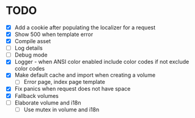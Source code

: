 # TODO

- [x] Add a cookie after populating the localizer for a request
- [x] Show 500 when template error
- [x] Compile asset
- [ ] Log details
- [ ] Debug mode
- [x] Logger - when ANSI color enabled include color codes if not exclude color codes
- [x] Make default cache and import when creating a volume
    - [ ] Error page, index page template
- [x] Fix panics when request does not have space
- [x] Fallback volumes
- [ ] Elaborate volume and i18n
    - [ ] Use mutex in volume and i18n
